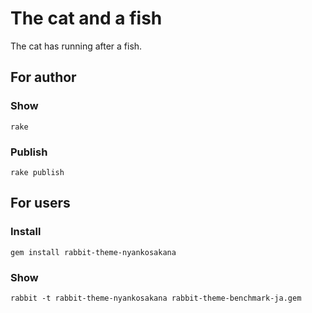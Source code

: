 # The cat and a fish

The cat has running after a fish.

## For author

### Show

    rake

### Publish

    rake publish

## For users

### Install

    gem install rabbit-theme-nyankosakana

### Show

    rabbit -t rabbit-theme-nyankosakana rabbit-theme-benchmark-ja.gem

